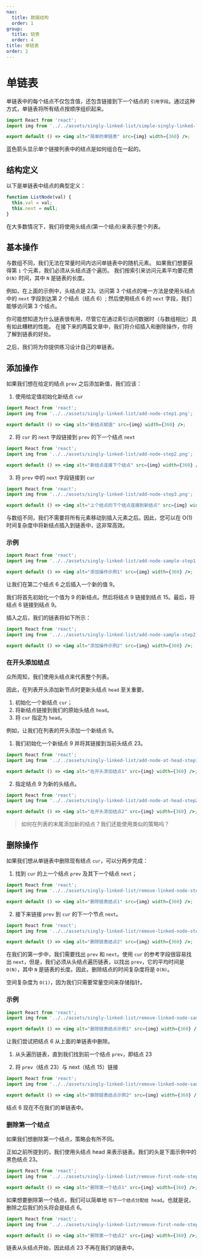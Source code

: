 ```yaml
---
nav:
  title: 数据结构
  order: 1
group:
  title: 链表
  order: 4
title: 单链表
order: 2
---
```


# 单链表

单链表中的每个结点不仅包含值，还包含链接到下一个结点的 `引用字段`。通过这种方式，单链表将所有结点按顺序组织起来。

```jsx | inline
import React from 'react';
import img from '../../assets/singly-linked-list/simple-singly-linked-list.png';

export default () => <img alt="简单的单链表" src={img} width={360} />;
```

蓝色箭头显示单个链接列表中的结点是如何组合在一起的。

## 结构定义

以下是单链表中结点的典型定义：

```js
function ListNode(val) {
  this.val = val;
  this.next = null;
}
```

在大多数情况下，我们将使用头结点(第一个结点)来表示整个列表。

## 基本操作

与数组不同，我们无法在常量时间内访问单链表中的随机元素。 如果我们想要获得第 `i` 个元素，我们必须从头结点逐个遍历。 我们按索引来访问元素平均要花费 `O(N)` 时间，其中 `N` 是链表的长度。

例如，在上面的示例中，头结点是 23。访问第 3 个结点的唯一方法是使用头结点中的 `next` 字段到达第 2 个结点（结点 6）; 然后使用结点 6 的 `next` 字段，我们能够访问第 3 个结点。

你可能想知道为什么链表很有用，尽管它在通过索引访问数据时（与数组相比）具有如此糟糕的性能。 在接下来的两篇文章中，我们将介绍插入和删除操作，你将了解到链表的好处。

之后，我们将为你提供练习设计自己的单链表。

## 添加操作

如果我们想在给定的结点 `prev` 之后添加新值，我们应该：

1. 使用给定值初始化新结点 `cur`

```jsx | inline
import React from 'react';
import img from '../../assets/singly-linked-list/add-node-step1.png';

export default () => <img alt="新结点赋值" src={img} width={360} />;
```

2. 将 `cur` 的 `next` 字段链接到 `prev` 的下一个结点 `next`

```jsx | inline
import React from 'react';
import img from '../../assets/singly-linked-list/add-node-step2.png';

export default () => <img alt="新结点连接下个结点" src={img} width={360} />;
```

3. 将 `prev` 中的 `next` 字段链接到 `cur`

```jsx | inline
import React from 'react';
import img from '../../assets/singly-linked-list/add-node-step3.png';

export default () => <img alt="上个结点的下个结点连接到新结点" src={img} width={360} />;
```

与数组不同，我们不需要将所有元素移动到插入元素之后。因此，您可以在 O(1) 时间复杂度中将新结点插入到链表中，这非常高效。

### 示例

```jsx | inline
import React from 'react';
import img from '../../assets/singly-linked-list/add-node-sample-step1.png';

export default () => <img alt="添加操作示例1" src={img} width={360} />;
```

让我们在第二个结点 6 之后插入一个新的值 9。

我们将首先初始化一个值为 9 的新结点。然后将结点 9 链接到结点 15。最后，将结点 6 链接到结点 9。

插入之后，我们的链表将如下所示：

```jsx | inline
import React from 'react';
import img from '../../assets/singly-linked-list/add-node-sample-step2.png';

export default () => <img alt="添加操作示例2" src={img} width={360} />;
```

### 在开头添加结点

众所周知，我们使用头结点来代表整个列表。

因此，在列表开头添加新节点时更新头结点 `head` 至关重要。

1. 初始化一个新结点 `cur`；
2. 将新结点链接到我们的原始头结点 `head`。
3. 将 `cur` 指定为 `head`。

例如，让我们在列表的开头添加一个新结点 9。

1. 我们初始化一个新结点 9 并将其链接到当前头结点 23。

```jsx | inline
import React from 'react';
import img from '../../assets/singly-linked-list/add-node-at-head-step1.png';

export default () => <img alt="在开头添加结点1" src={img} width={360} />;
```

2. 指定结点 9 为新的头结点。

```jsx | inline
import React from 'react';
import img from '../../assets/singly-linked-list/add-node-at-head-step2.png';

export default () => <img alt="在开头添加结点2" src={img} width={360} />;
```

> 如何在列表的末尾添加新的结点？我们还能使用类似的策略吗？

## 删除操作

如果我们想从单链表中删除现有结点 `cur`，可以分两步完成：

1. 找到 `cur` 的上一个结点 `prev` 及其下一个结点 `next`；

```jsx | inline
import React from 'react';
import img from '../../assets/singly-linked-list/remove-linked-node-step1.png';

export default () => <img alt="删除链表结点1" src={img} width={360} />;
```

2. 接下来链接 `prev` 到 `cur` 的下一个节点 `next`。

```jsx | inline
import React from 'react';
import img from '../../assets/singly-linked-list/remove-linked-node-step2.png';

export default () => <img alt="删除链表结点2" src={img} width={360} />;
```

在我们的第一步中，我们需要找出 `prev` 和 `next`。使用 `cur` 的参考字段很容易找出 `next`，但是，我们必须从头结点遍历链表，以找出 `prev`，它的平均时间是 `O(N)`，其中 `N` 是链表的长度。因此，删除结点的时间复杂度将是 `O(N)`。

空间复杂度为 `O(1)`，因为我们只需要常量空间来存储指针。

### 示例

```jsx | inline
import React from 'react';
import img from '../../assets/singly-linked-list/remove-linked-node-sample-step1.png';

export default () => <img alt="删除链表结点示例1" src={img} width={360} />;
```

让我们尝试把结点 6 从上面的单链表中删除。

1. 从头遍历链表，直到我们找到前一个结点 `prev`，即结点 23

2. 将 `prev`（结点 23）与 next（结点 15）链接

```jsx | inline
import React from 'react';
import img from '../../assets/singly-linked-list/remove-linked-node-sample-step2.png';

export default () => <img alt="删除链表结点示例2" src={img} width={360} />;
```

结点 6 现在不在我们的单链表中。

### 删除第一个结点

如果我们想删除第一个结点，策略会有所不同。

正如之前所提到的，我们使用头结点 head 来表示链表。我们的头是下面示例中的黑色结点 23。

```jsx | inline
import React from 'react';
import img from '../../assets/singly-linked-list/remove-first-node-step1.png';

export default () => <img alt="删除第一个结点1" src={img} width={360} />;
```

如果想要删除第一个结点，我们可以简单地 `将下一个结点分配给 head`。也就是说，删除之后我们的头将会是结点 6。

```jsx | inline
import React from 'react';
import img from '../../assets/singly-linked-list/remove-first-node-step2.png';

export default () => <img alt="删除第一个结点2" src={img} width={360} />;
```

链表从头结点开始，因此结点 23 不再在我们的链表中。
